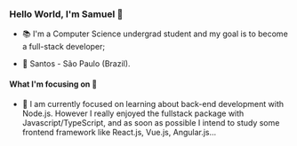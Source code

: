 ### Hello World, I'm Samuel 👋

- 📚 I'm a Computer Science undergrad student and my goal is to become a full-stack developer; 

- 📍 Santos - São Paulo (Brazil). 

#### What I'm focusing on 🎯

- 🌱 I am currently focused on learning about back-end development with Node.js. However I really enjoyed the fullstack package with Javascript/TypeScript, and as soon as possible I intend to study some frontend framework like React.js, Vue.js, Angular.js...  












